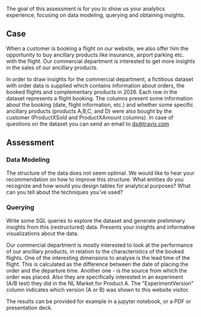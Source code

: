 The goal of this assessment is for you to show us your analytics experience, focusing on data modeling, querying and obtaining insights.

## Case

When a customer is booking a flight on our website, we also offer him the opportunity to buy ancillary products like insurance, airport parking etc. with the flight. Our commercial department is interested to get more insights in the sales of our ancillary products.  

In order to draw insights for the commercial department, a fictitious dataset with order data is supplied which contains information about orders, the booked flights and complementary products in 2026. Each row in the dataset represents a flight booking. The columns present some information about the booking (date, flight information, etc.) and whether some specific ancillary products (products A,B,C, and D) were also bought by the customer (ProductXSold and ProductXAmount columns).
In case of questions on the dataset you can send an email to ds@travix.com

## Assessment

### Data Modeling

The structure of the data does not seem optimal. We would like to hear your recommendation on how to improve this structure. What entities do you recognize and how would you design tables for analytical purposes? What can you tell about the techniques you’ve used?

### Querying

Write some SQL queries to explore the dataset and generate preliminary insights from this (restructured) data. Presents your insights and informative visualizations about the data.

Our commercial department is mostly interested to look at the performance of our ancillary products, in relation to the characteristics of the booked flights. One of the interesting dimensions to analyse is the lead time of the flight. This is calculated as the difference between the date of placing the order and the departure time. Another one - is the source from which the order was placed.
Also they are specifically interested in an experiment (A/B test) they did in the NL Market for Product A. The "ExperimentVersion” column indicates which version (A or B) was shown to this website visitor.

The results can be provided for example in a jupyter notebook, or a PDF or presentation deck. 